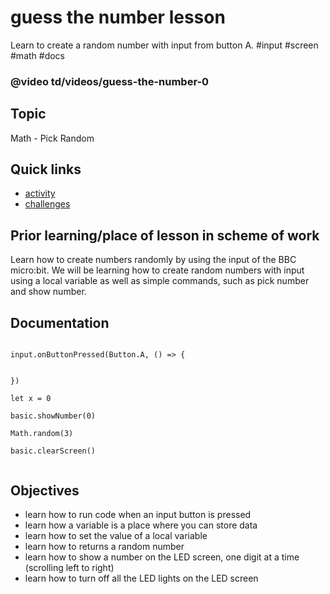 # guess the number lesson

Learn to create a random number with input from button A. #input #screen #math #docs

### @video td/videos/guess-the-number-0

## Topic

Math - Pick Random

## Quick links

* [activity](/microbit/lessons/guess-the-number/activity)
* [challenges](/microbit/lessons/guess-the-number/challenges)

## Prior learning/place of lesson in scheme of work

Learn how to create numbers randomly by using the input of the BBC micro:bit. We will be learning how to create random numbers with input using a local variable as well as simple commands, such as pick number and show number.

## Documentation

```docs

input.onButtonPressed(Button.A, () => {


})

let x = 0

basic.showNumber(0)

Math.random(3)

basic.clearScreen()


```

## Objectives

* learn how to run code when an input button is pressed
* learn how a variable is a place where you can store data
* learn how to set the value of a local variable
* learn how to returns a random number
* learn how to show a number on the LED screen, one digit at a time (scrolling left to right)
* learn how to turn off all the LED lights on the LED screen
